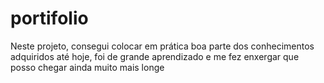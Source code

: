 # portifolio
Neste projeto, consegui colocar em prática boa parte dos conhecimentos adquiridos até hoje, foi de grande aprendizado e me fez enxergar que posso chegar ainda muito mais longe
